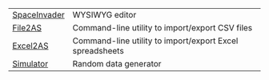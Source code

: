 |                            |                      |
|----------------------------|----------------------|
|[SpaceInvader][spaceinvader]|WYSIWYG editor        |
|[File2AS][file2as]          |Command-line utility to import/export CSV files         |
|[Excel2AS][excel2as]        |Command-line utility to import/export Excel spreadsheets|
|[Simulator][simulator]      |Random data generator|

	
[spaceinvader]: ./spaceinvader
[file2as]: ./file2as
[excel2as]: ./excel2as
[simulator]: ./simulator

